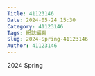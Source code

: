 ```yaml
---
Title: 41123146
Date: 2024-05-24 15:30
Category: 41123146
Tags: 網誌編寫
Slug: 2024-Spring-41123146
Author: 41123146
---
```


2024 Spring 